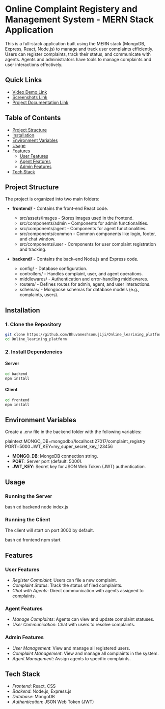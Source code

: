 # Online Complaint Registery and Management System - MERN Stack Application

This is a full-stack application built using the MERN stack (MongoDB, Express, React, Node.js) to manage and track user complaints efficiently. Users can register complaints, track their status, and communicate with agents. Agents and administrators have tools to manage complaints and user interactions effectively.

## Quick Links
- [Video Demo Link](#)
- [Screenshots Link](https://docs.google.com/document/d/1o9WRYdBUdksdzw4-22gAWttcfDXStKYR/edit?usp=drive_link&ouid=101509489022482495416&rtpof=true&sd=true)
- [Project Documentation Link](#)


## Table of Contents
- [Project Structure](#project-structure)
- [Installation](#installation)
- [Environment Variables](#environment-variables)
- [Usage](#usage)
- [Features](#features)
  - [User Features](#user-features)
  - [Agent Features](#agent-features)
  - [Admin Features](#admin-features)
- [Tech Stack](#tech-stack)

## Project Structure
The project is organized into two main folders:

- **frontend/** - Contains the front-end React code.
  - src/assets/Images - Stores images used in the frontend.
  - src/components/admin - Components for admin functionalities.
  - src/components/agent - Components for agent functionalities.
  - src/components/common - Common components like login, footer, and chat window.
  - src/components/user - Components for user complaint registration and tracking.

- **backend/** - Contains the back-end Node.js and Express code.
  - config/ - Database configuration.
  - controllers/ - Handles complaint, user, and agent operations.
  - middlewares/ - Authentication and error-handling middlewares.
  - routers/ - Defines routes for admin, agent, and user interactions.
  - schemas/ - Mongoose schemas for database models (e.g., complaints, users).

## Installation

### 1. Clone the Repository
```bash
git clone https://github.com/Bhuvaneshsonujiji/Online_learining_platform
cd Online_learining_platform
```

### 2. Install Dependencies

#### Server
```bash
cd backend
npm install
```

#### Client
```bash
cd frontend
npm install
```
## Environment Variables

Create a .env file in the backend folder with the following variables:

plaintext
MONGO_DB=mongodb://localhost:27017/complaint_registry
PORT=5000
JWT_KEY=my_super_secret_key_123456


- **MONGO_DB**: MongoDB connection string.
- **PORT**: Server port (default: 5000).
- **JWT_KEY**: Secret key for JSON Web Token (JWT) authentication.

## Usage

### Running the Server
bash
cd backend
node index.js

### Running the Client
The client will start on port 3000 by default.

bash
cd frontend
npm start


## Features

### User Features
- *Register Complaint*: Users can file a new complaint.
- *Complaint Status*: Track the status of filed complaints.
- *Chat with Agents*: Direct communication with agents assigned to complaints.

### Agent Features
- *Manage Complaints*: Agents can view and update complaint statuses.
- *User Communication*: Chat with users to resolve complaints.

### Admin Features
- *User Management*: View and manage all registered users.
- *Complaint Management*: View and manage all complaints in the system.
- *Agent Management*: Assign agents to specific complaints.
## Tech Stack

- *Frontend*: React, CSS
- *Backend*: Node.js, Express.js
- *Database*: MongoDB
- *Authentication*: JSON Web Token (JWT)


